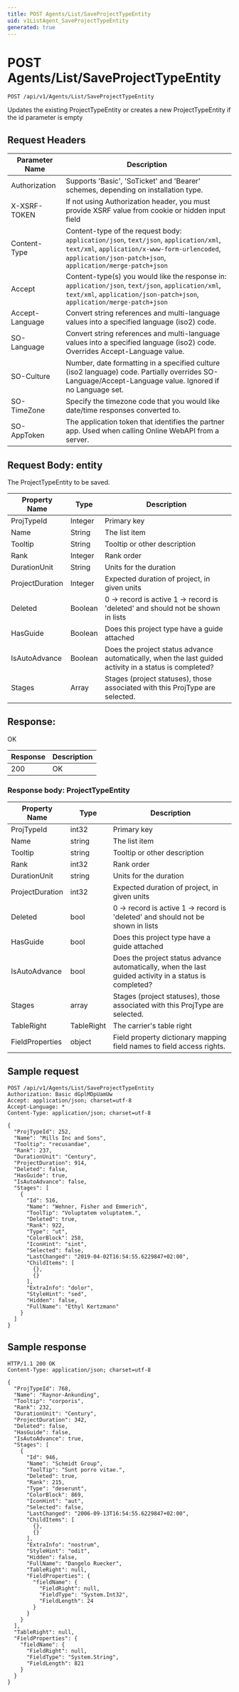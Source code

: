 ```yaml
---
title: POST Agents/List/SaveProjectTypeEntity
uid: v1ListAgent_SaveProjectTypeEntity
generated: true
---
```


# POST Agents/List/SaveProjectTypeEntity

```http
POST /api/v1/Agents/List/SaveProjectTypeEntity
```

Updates the existing ProjectTypeEntity or creates a new ProjectTypeEntity if the id parameter is empty








## Request Headers

| Parameter Name | Description |
|----------------|-------------|
| Authorization  | Supports 'Basic', 'SoTicket' and 'Bearer' schemes, depending on installation type. |
| X-XSRF-TOKEN   | If not using Authorization header, you must provide XSRF value from cookie or hidden input field |
| Content-Type | Content-type of the request body: `application/json`, `text/json`, `application/xml`, `text/xml`, `application/x-www-form-urlencoded`, `application/json-patch+json`, `application/merge-patch+json` |
| Accept         | Content-type(s) you would like the response in: `application/json`, `text/json`, `application/xml`, `text/xml`, `application/json-patch+json`, `application/merge-patch+json` |
| Accept-Language | Convert string references and multi-language values into a specified language (iso2) code. |
| SO-Language | Convert string references and multi-language values into a specified language (iso2) code. Overrides Accept-Language value. |
| SO-Culture | Number, date formatting in a specified culture (iso2 language) code. Partially overrides SO-Language/Accept-Language value. Ignored if no Language set. |
| SO-TimeZone | Specify the timezone code that you would like date/time responses converted to. |
| SO-AppToken | The application token that identifies the partner app. Used when calling Online WebAPI from a server. |

## Request Body: entity 

The ProjectTypeEntity to be saved. 

| Property Name | Type |  Description |
|----------------|------|--------------|
| ProjTypeId | Integer | Primary key |
| Name | String | The list item |
| Tooltip | String | Tooltip or other description |
| Rank | Integer | Rank order |
| DurationUnit | String | Units for the duration |
| ProjectDuration | Integer | Expected duration of project, in given units |
| Deleted | Boolean | 0 -&gt; record is active 1 -&gt; record is 'deleted' and should not be shown in lists |
| HasGuide | Boolean | Does this project type have a guide attached |
| IsAutoAdvance | Boolean | Does the project status advance automatically, when the last guided activity in a status is completed? |
| Stages | Array | Stages (project statuses), those associated with this ProjType are selected. |

## Response:

OK

| Response | Description |
|----------------|-------------|
| 200 | OK |

### Response body: ProjectTypeEntity

| Property Name | Type |  Description |
|----------------|------|--------------|
| ProjTypeId | int32 | Primary key |
| Name | string | The list item |
| Tooltip | string | Tooltip or other description |
| Rank | int32 | Rank order |
| DurationUnit | string | Units for the duration |
| ProjectDuration | int32 | Expected duration of project, in given units |
| Deleted | bool | 0 -&gt; record is active 1 -&gt; record is 'deleted' and should not be shown in lists |
| HasGuide | bool | Does this project type have a guide attached |
| IsAutoAdvance | bool | Does the project status advance automatically, when the last guided activity in a status is completed? |
| Stages | array | Stages (project statuses), those associated with this ProjType are selected. |
| TableRight | TableRight | The carrier's table right |
| FieldProperties | object | Field property dictionary mapping field names to field access rights. |

## Sample request

```http!
POST /api/v1/Agents/List/SaveProjectTypeEntity
Authorization: Basic dGplMDpUamUw
Accept: application/json; charset=utf-8
Accept-Language: *
Content-Type: application/json; charset=utf-8

{
  "ProjTypeId": 252,
  "Name": "Mills Inc and Sons",
  "Tooltip": "recusandae",
  "Rank": 237,
  "DurationUnit": "Century",
  "ProjectDuration": 914,
  "Deleted": false,
  "HasGuide": true,
  "IsAutoAdvance": false,
  "Stages": [
    {
      "Id": 516,
      "Name": "Wehner, Fisher and Emmerich",
      "ToolTip": "Voluptatem voluptatem.",
      "Deleted": true,
      "Rank": 922,
      "Type": "ut",
      "ColorBlock": 258,
      "IconHint": "sint",
      "Selected": false,
      "LastChanged": "2019-04-02T16:54:55.6229847+02:00",
      "ChildItems": [
        {},
        {}
      ],
      "ExtraInfo": "dolor",
      "StyleHint": "sed",
      "Hidden": false,
      "FullName": "Ethyl Kertzmann"
    }
  ]
}
```

## Sample response

```http_
HTTP/1.1 200 OK
Content-Type: application/json; charset=utf-8

{
  "ProjTypeId": 768,
  "Name": "Raynor-Ankunding",
  "Tooltip": "corporis",
  "Rank": 232,
  "DurationUnit": "Century",
  "ProjectDuration": 342,
  "Deleted": false,
  "HasGuide": false,
  "IsAutoAdvance": true,
  "Stages": [
    {
      "Id": 946,
      "Name": "Schmidt Group",
      "ToolTip": "Sunt porro vitae.",
      "Deleted": true,
      "Rank": 215,
      "Type": "deserunt",
      "ColorBlock": 869,
      "IconHint": "aut",
      "Selected": false,
      "LastChanged": "2006-09-13T16:54:55.6229847+02:00",
      "ChildItems": [
        {},
        {}
      ],
      "ExtraInfo": "nostrum",
      "StyleHint": "odit",
      "Hidden": false,
      "FullName": "Dangelo Ruecker",
      "TableRight": null,
      "FieldProperties": {
        "fieldName": {
          "FieldRight": null,
          "FieldType": "System.Int32",
          "FieldLength": 24
        }
      }
    }
  ],
  "TableRight": null,
  "FieldProperties": {
    "fieldName": {
      "FieldRight": null,
      "FieldType": "System.String",
      "FieldLength": 821
    }
  }
}
```